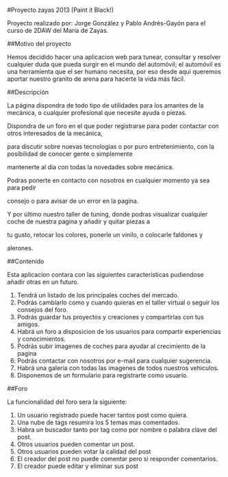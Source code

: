 
#Proyecto zayas 2013 (Paint it Black!)

Proyecto realizado por: Jorge González y Pablo Andrés-Gayón para el curso de 2DAW del María de Zayas.

##Motivo del proyecto

Hemos decidido hacer una aplicacion web para tunear, consultar y resolver cualquier duda que pueda surgir en el
mundo del automóvil; el automóvil es una herramienta que el ser humano necesita, por eso desde aqui queremos
aportar nuestro granito de arena para hacerte la vida más fácil.

##Descripción

La página dispondra de todo tipo de utilidades para los amantes de la mecánica, o cualquier profesional que necesite ayuda o piezas.

Dispondra de un foro en el que poder registrarse para poder contactar con otros interesados de la mecánica,

para discutir sobre nuevas tecnologias o por puro entretenimiento, con la posibilidad de conocer gente o simplemente

mantenerte al dia con todas la novedades sobre mecánica.


Podras ponerte en contacto con nosotros en cualquier momento ya sea para pedir

consejo o para avisar de un error en la pagina.

Y por último nuestro taller de tuning, donde podras visualizar cualquier coche de nuestra pagina y añadir y quitar piezas a

tu gusto, retocar los colores, ponerle un vinilo, o colocarle faldones y

alerones.

##Contenido

Esta aplicacion contara con las siguientes características pudiendose añadir otras en un futuro.

1. Tendrá un listado de los principales coches del mercado.
2. Podrás cambiarlo como y cuando quieras en el taller virtual o seguir los consejos del foro.
3. Podrás guardar tus proyectos y creaciones y compartirlas con tus amigos.
4. Habrá un foro a disposicion de los usuarios para compartir experiencias y conocimientos.
5. Podrás subir imagenes de coches para ayudar al crecimiento de la pagina
6. Podrás contactar con nosotros por e-mail para cualquier sugerencia.
7. Habrá una galeria con todas las imagenes de todos nuestros vehiculos.
8. Disponemos de un formulario para registrarte como usuario.


##Foro

La funcionalidad del foro sera la siguiente:

1. Un usuario registrado puede hacer tantos post como quiera.
2. Una nube de tags resumira los 5 temas mas comentados.
3. Habra un buscador tanto por tag como por nombre o palabra clave del post.
4. Otros usuarios pueden comentar un post.
5. Otros usuarios pueden votar la calidad del post
6. El creador del post no puede comentar pero si responder comentarios.
7. El creador puede editar y eliminar sus post








